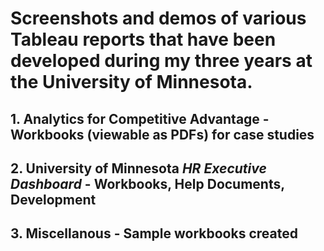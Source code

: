 # Screenshots and demos of various Tableau reports that have been developed during my three years at the University of Minnesota.

## 1.  Analytics for Competitive Advantage - Workbooks (viewable as PDFs) for case studies

## 2.  University of Minnesota <i>HR Executive Dashboard</i> - Workbooks, Help Documents, Development

## 3.  Miscellanous - Sample workbooks created
